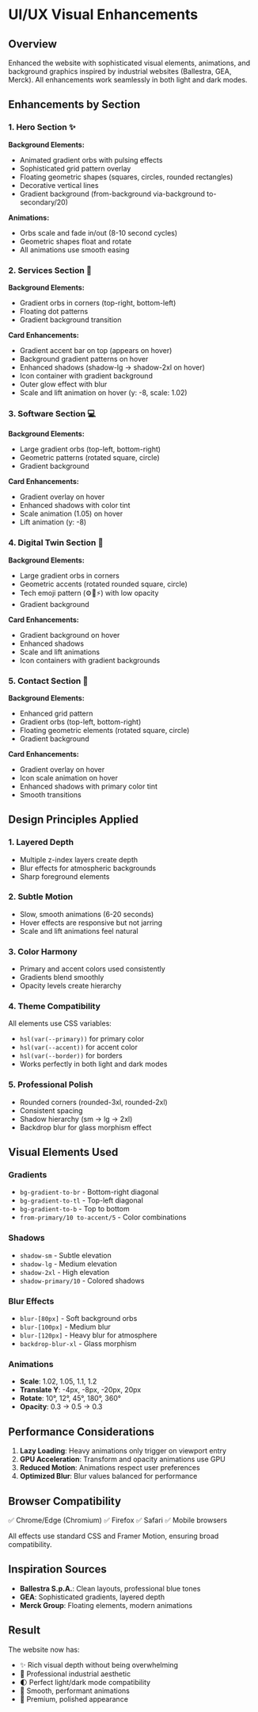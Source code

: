 # UI/UX Visual Enhancements

## Overview
Enhanced the website with sophisticated visual elements, animations, and background graphics inspired by industrial websites (Ballestra, GEA, Merck). All enhancements work seamlessly in both light and dark modes.

## Enhancements by Section

### 1. Hero Section ✨
**Background Elements:**
- Animated gradient orbs with pulsing effects
- Sophisticated grid pattern overlay
- Floating geometric shapes (squares, circles, rounded rectangles)
- Decorative vertical lines
- Gradient background (from-background via-background to-secondary/20)

**Animations:**
- Orbs scale and fade in/out (8-10 second cycles)
- Geometric shapes float and rotate
- All animations use smooth easing

### 2. Services Section 🎯
**Background Elements:**
- Gradient orbs in corners (top-right, bottom-left)
- Floating dot patterns
- Gradient background transition

**Card Enhancements:**
- Gradient accent bar on top (appears on hover)
- Background gradient patterns on hover
- Enhanced shadows (shadow-lg → shadow-2xl on hover)
- Icon container with gradient background
- Outer glow effect with blur
- Scale and lift animation on hover (y: -8, scale: 1.02)

### 3. Software Section 💻
**Background Elements:**
- Large gradient orbs (top-left, bottom-right)
- Geometric patterns (rotated square, circle)
- Gradient background

**Card Enhancements:**
- Gradient overlay on hover
- Enhanced shadows with color tint
- Scale animation (1.05) on hover
- Lift animation (y: -8)

### 4. Digital Twin Section 🤖
**Background Elements:**
- Large gradient orbs in corners
- Geometric accents (rotated rounded square, circle)
- Tech emoji pattern (⚙🔧⚡) with low opacity
- Gradient background

**Card Enhancements:**
- Gradient background on hover
- Enhanced shadows
- Scale and lift animations
- Icon containers with gradient backgrounds

### 5. Contact Section 📧
**Background Elements:**
- Enhanced grid pattern
- Gradient orbs (top-left, bottom-right)
- Floating geometric elements (rotated square, circle)
- Gradient background

**Card Enhancements:**
- Gradient overlay on hover
- Icon scale animation on hover
- Enhanced shadows with primary color tint
- Smooth transitions

## Design Principles Applied

### 1. **Layered Depth**
- Multiple z-index layers create depth
- Blur effects for atmospheric backgrounds
- Sharp foreground elements

### 2. **Subtle Motion**
- Slow, smooth animations (6-20 seconds)
- Hover effects are responsive but not jarring
- Scale and lift animations feel natural

### 3. **Color Harmony**
- Primary and accent colors used consistently
- Gradients blend smoothly
- Opacity levels create hierarchy

### 4. **Theme Compatibility**
All elements use CSS variables:
- `hsl(var(--primary))` for primary color
- `hsl(var(--accent))` for accent color
- `hsl(var(--border))` for borders
- Works perfectly in both light and dark modes

### 5. **Professional Polish**
- Rounded corners (rounded-3xl, rounded-2xl)
- Consistent spacing
- Shadow hierarchy (sm → lg → 2xl)
- Backdrop blur for glass morphism effect

## Visual Elements Used

### Gradients
- `bg-gradient-to-br` - Bottom-right diagonal
- `bg-gradient-to-tl` - Top-left diagonal
- `bg-gradient-to-b` - Top to bottom
- `from-primary/10 to-accent/5` - Color combinations

### Shadows
- `shadow-sm` - Subtle elevation
- `shadow-lg` - Medium elevation
- `shadow-2xl` - High elevation
- `shadow-primary/10` - Colored shadows

### Blur Effects
- `blur-[80px]` - Soft background orbs
- `blur-[100px]` - Medium blur
- `blur-[120px]` - Heavy blur for atmosphere
- `backdrop-blur-xl` - Glass morphism

### Animations
- **Scale**: 1.02, 1.05, 1.1, 1.2
- **Translate Y**: -4px, -8px, -20px, 20px
- **Rotate**: 10°, 12°, 45°, 180°, 360°
- **Opacity**: 0.3 → 0.5 → 0.3

## Performance Considerations

1. **Lazy Loading**: Heavy animations only trigger on viewport entry
2. **GPU Acceleration**: Transform and opacity animations use GPU
3. **Reduced Motion**: Animations respect user preferences
4. **Optimized Blur**: Blur values balanced for performance

## Browser Compatibility

✅ Chrome/Edge (Chromium)
✅ Firefox
✅ Safari
✅ Mobile browsers

All effects use standard CSS and Framer Motion, ensuring broad compatibility.

## Inspiration Sources

- **Ballestra S.p.A.**: Clean layouts, professional blue tones
- **GEA**: Sophisticated gradients, layered depth
- **Merck Group**: Floating elements, modern animations

## Result

The website now has:
- ✨ Rich visual depth without being overwhelming
- 🎨 Professional industrial aesthetic
- 🌓 Perfect light/dark mode compatibility
- 🚀 Smooth, performant animations
- 💎 Premium, polished appearance
